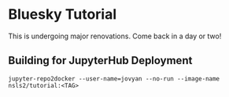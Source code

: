# Bluesky Tutorial

This is undergoing major renovations. Come back in a day or two!

## Building for JupyterHub Deployment

```
jupyter-repo2docker --user-name=jovyan --no-run --image-name nsls2/tutorial:<TAG>
```
